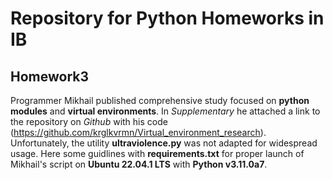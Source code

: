 # Repository for Python Homeworks in IB
## Homework3
Programmer Mikhail published comprehensive study focused on **python modules** and **virtual environments**. In *Supplementary* he attached a link 
to the repository on *Github* with his code (https://github.com/krglkvrmn/Virtual_environment_research). Unfortunately, the utility **ultraviolence.py** was not adapted 
for widespread usage. Here some guidlines with **requirements.txt** for proper launch of Mikhail's script on **Ubuntu 22.04.1 LTS** with **Python v3.11.0a7**. 
